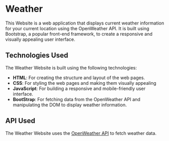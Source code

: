 # Weather
This Website is a web application that displays current weather information for your current location using the OpenWeather API.
It is built using Bootstrap, a popular front-end framework, to create a responsive and visually appealing user interface.
## Technologies Used
The Weather Website is built using the following technologies:
- __HTML__: For creating the structure and layout of the web pages.
- __CSS__: For styling the web pages and making them visually appealing
- __JavaScript__: For building a responsive and mobile-friendly user interface.
- __BootStrap__: For fetching data from the OpenWeather API and manipulating the DOM to display weather information.

## API Used
The Weather Website uses the [OpenWeather API](https://openweathermap.org/api) to fetch weather data.
